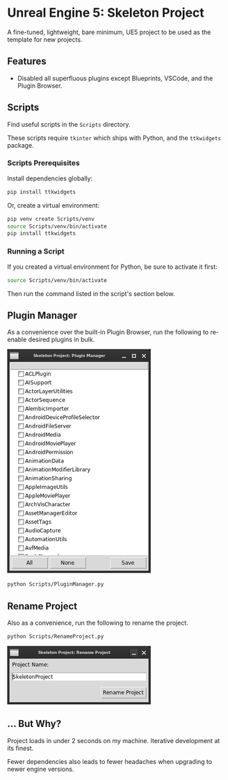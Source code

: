 # Unreal Engine 5: Skeleton Project

A fine-tuned, lightweight, bare minimum, UE5 project to be used as the template for new projects.

## Features

* Disabled all superfluous plugins except Blueprints, VSCode, and the Plugin Browser.

## Scripts

Find useful scripts in the `Scripts` directory.

These scripts require `tkinter` which ships with Python, and the `ttkwidgets` package.

### Scripts Prerequisites

Install dependencies globally:

```sh
pip install ttkwidgets
```

Or, create a virtual environment:

```sh
pip venv create Scripts/venv
source Scripts/venv/bin/activate
pip install ttkwidgets
```

### Running a Script

If you created a virtual environment for Python, be sure to activate it first:

```sh
source Scripts/venv/bin/activate
```

Then run the command listed in the script's section below.

## Plugin Manager

As a convenience over the built-in Plugin Browser, run the following to re-enable desired plugins in bulk.

![Plugin Manager](Scripts/Images/PluginManager.png)

```sh
python Scripts/PluginManager.py
```

## Rename Project

Also as a convenience, run the following to rename the project.

```sh
python Scripts/RenameProject.py
```

![Rename Project](Scripts/Images/RenameProject.png)

## ... But Why?

Project loads in under 2 seconds on my machine. Iterative development at its finest.

Fewer dependencies also leads to fewer headaches when upgrading to newer engine versions.
